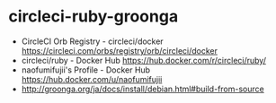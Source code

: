 # circleci-ruby-groonga

- CircleCI Orb Registry - circleci/docker https://circleci.com/orbs/registry/orb/circleci/docker
- circleci/ruby - Docker Hub https://hub.docker.com/r/circleci/ruby/
- naofumifujii's Profile - Docker Hub https://hub.docker.com/u/naofumifujii
- http://groonga.org/ja/docs/install/debian.html#build-from-source
